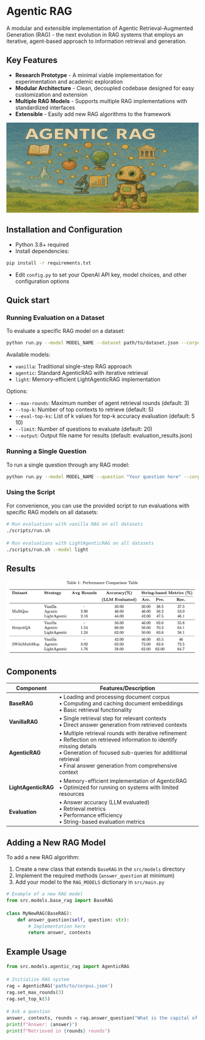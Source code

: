 # Agentic RAG

A modular and extensible implementation of Agentic Retrieval-Augmented Generation (RAG) - the next evolution in RAG systems that employs an iterative, agent-based approach to information retrieval and generation.

## Key Features

- **Research Prototype** - A minimal viable implementation for experimentation and academic exploration
- **Modular Architecture** - Clean, decoupled codebase designed for easy customization and extension
- **Multiple RAG Models** - Supports multiple RAG implementations with standardized interfaces
- **Extensible** - Easily add new RAG algorithms to the framework

![AgenticRAG Architecture](agenticRAG.png)


## Installation and Configuration

- Python 3.8+ required
- Install dependencies:
```bash
pip install -r requirements.txt
```
- Edit `config.py` to set your OpenAI API key, model choices, and other configuration options


## Quick start

### Running Evaluation on a Dataset

To evaluate a specific RAG model on a dataset:

```bash
python run.py --model MODEL_NAME --dataset path/to/dataset.json --corpus path/to/corpus.json
```

Available models:
- `vanilla`: Traditional single-step RAG approach
- `agentic`: Standard AgenticRAG with iterative retrieval
- `light`: Memory-efficient LightAgenticRAG implementation

Options:
- `--max-rounds`: Maximum number of agent retrieval rounds (default: 3)
- `--top-k`: Number of top contexts to retrieve (default: 5)
- `--eval-top-ks`: List of k values for top-k accuracy evaluation (default: 5 10)
- `--limit`: Number of questions to evaluate (default: 20)
- `--output`: Output file name for results (default: evaluation_results.json)

### Running a Single Question

To run a single question through any RAG model:

```bash
python run.py --model MODEL_NAME --question "Your question here" --corpus path/to/corpus.json
```

### Using the Script

For convenience, you can use the provided script to run evaluations with specific RAG models on all datasets:

```bash
# Run evaluations with vanilla RAG on all datasets
./scripts/run.sh

# Run evaluations with LightAgenticRAG on all datasets 
./scripts/run.sh --model light
```



## Results

![Evaluation Results](results.png)



## Components

| Component | Features/Description |
|-----------|---------------------|
| **BaseRAG** | • Loading and processing document corpus<br>• Computing and caching document embeddings<br>• Basic retrieval functionality |
| **VanillaRAG** | • Single retrieval step for relevant contexts<br>• Direct answer generation from retrieved contexts |
| **AgenticRAG** | • Multiple retrieval rounds with iterative refinement<br>• Reflection on retrieved information to identify missing details<br>• Generation of focused sub-queries for additional retrieval<br>• Final answer generation from comprehensive context |
| **LightAgenticRAG** | • Memory-efficient implementation of AgenticRAG<br>• Optimized for running on systems with limited resources |
| **Evaluation** | • Answer accuracy (LLM evaluated)<br>• Retrieval metrics<br>• Performance efficiency<br>• String-based evaluation metrics |

## Adding a New RAG Model

To add a new RAG algorithm:

1. Create a new class that extends `BaseRAG` in the `src/models` directory
2. Implement the required methods (`answer_question` at minimum)
3. Add your model to the `RAG_MODELS` dictionary in `src/main.py`

```python
# Example of a new RAG model
from src.models.base_rag import BaseRAG

class MyNewRAG(BaseRAG):
    def answer_question(self, question: str):
        # Implementation here
        return answer, contexts
```

## Example Usage

```python
from src.models.agentic_rag import AgenticRAG

# Initialize RAG system
rag = AgenticRAG('path/to/corpus.json')
rag.set_max_rounds(3)
rag.set_top_k(5)

# Ask a question
answer, contexts, rounds = rag.answer_question("What is the capital of France?")
print(f"Answer: {answer}")
print(f"Retrieved in {rounds} rounds")
``` 

